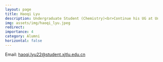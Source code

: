 ```yaml
---
layout: page
title: Haoqi Lyu
description: Undergraduate Student (Chemistry)<br>Continue his UG at University of Liverpool, UK<br>
img: assets/img/haoqi_lyu.jpeg
redirect: 
importance: 4
category: Alumni
horizontal: false
---
```

Email&#58; haoqi.lyu22@student.xjtlu.edu.cn
